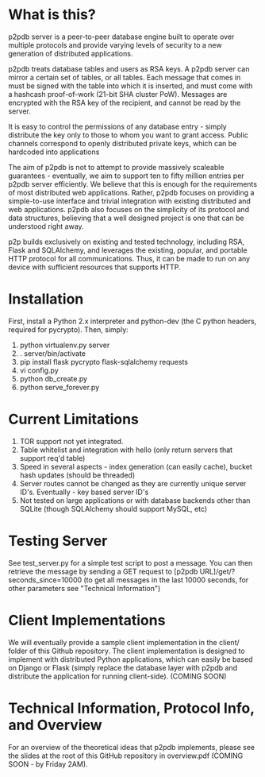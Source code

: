 What is this? 
==============

p2pdb server is a peer-to-peer database engine built to operate over multiple protocols
and provide varying levels of security to a new generation of distributed applications.

p2pdb treats database tables and users as RSA keys.  A p2pdb server can mirror a certain
set of tables, or all tables.  Each message that comes in must be signed with the table
into which it is inserted, and must come with a hashcash proof-of-work (21-bit SHA cluster PoW).
Messages are encrypted with the RSA key of the recipient, and cannot be read by the server.

It is easy to control the permissions of any database entry - simply distribute the key only to
those to whom you want to grant access.  Public channels correspond to openly distributed private keys,
which can be hardcoded into applications

The aim of p2pdb is not to attempt to provide massively scaleable guarantees - eventually, we aim to support
ten to fifty million entries per p2pdb server efficiently.  We believe that this is enough for the requirements
of most distributed web applications.  Rather, p2pdb focuses on providing a simple-to-use interface and trivial
integration with existing distributed and web applications.  p2pdb also focuses on the simplicity of its 
protocol and data structures, believing that a well designed project is one that can be understood right away.

p2p builds exclusively on existing and tested technology, including RSA, Flask and SQLAlchemy, and
leverages the existing, popular, and portable HTTP protocol for all communications.  Thus, it can
be made to run on any device with sufficient resources that supports HTTP.

Installation
==============

First, install a Python 2.x interpreter and python-dev (the C python headers, required for pycrypto).  Then, simply:

1. python virtualenv.py server
2. . server/bin/activate
3. pip install flask pycrypto flask-sqlalchemy requests
4. vi config.py
5. python db_create.py
6. python serve_forever.py

Current Limitations
==============

1. TOR support not yet integrated.
2. Table whitelist and integration with hello (only return servers that support req'd table)
3. Speed in several aspects - index generation (can easily cache), bucket hash updates (should be threaded)
4. Server routes cannot be changed as they are currently unique server ID's.  Eventually - key based server ID's
5. Not tested on large applications or with database backends other than SQLite (though SQLAlchemy should support MySQL, etc)

Testing Server
==============

See test_server.py for a simple test script to post a message.  You can then retrieve the message by sending a GET request to
[p2pdb URL]/get/?seconds_since=10000 (to get all messages in the last 10000 seconds, for other parameters see "Technical Information")

Client Implementations
==============

We will eventually provide a sample client implementation in the client/ folder of this Github repository.  The client implementation
is designed to implement with distributed Python applications, which can easily be based on Django or Flask (simply
replace the database layer with p2pdb and distribute the application for running client-side). (COMING SOON)

Technical Information, Protocol Info, and Overview
==============

For an overview of the theoretical ideas that p2pdb implements, please see the slides at the root of this
GitHub repository in overview.pdf (COMING SOON - by Friday 2AM).
 
